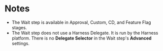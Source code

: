 # Notes

* The Wait step is available in Approval, Custom, CD, and Feature Flag stages.
* The Wait step does not use a Harness Delegate. It is run by the Harness platform. There is no **Delegate Selector** in the Wait step's **Advanced** settings.

